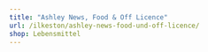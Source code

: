 ```yaml
---
title: "Ashley News, Food & Off Licence"
url: /ilkeston/ashley-news-food-und-off-licence/
shop: Lebensmittel
---
```

